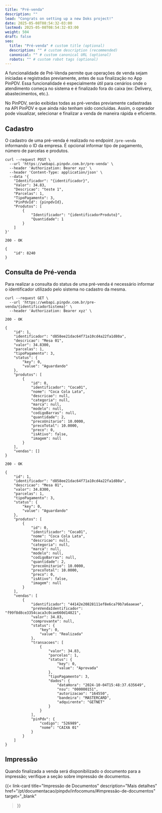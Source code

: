 ```yaml
---
title: "Pré-venda"
description: ""
lead: "Congrats on setting up a new Doks project!"
date: 2025-05-08T08:54:32-03:00
lastmod: 2025-05-08T08:54:32-03:00
weight: 504
draft: false
seo:
  title: "Pré-venda" # custom title (optional)
  description: "" # custom description (recommended)
  canonical: "" # custom canonical URL (optional)
  robots: "" # custom robot tags (optional)
---
```

A funcionalidade de Pré-Venda permite que operações de venda sejam iniciadas e registradas previamente, antes de sua finalização no App PinPDV. Essa funcionalidade é especialmente útil para cenários onde o atendimento começa no sistema e é finalizado fora do caixa (ex: Delivery, abastecimentos, etc.).

No PinPDV, serão exibidas todas as pré-vendas previamente cadastradas na API PinPDV e que ainda não tenham sido concluídas. Assim, o operador pode visualizar, selecionar e finalizar a venda de maneira rápida e eficiente.

## Cadastro

O cadastro de uma pré-venda é realizado no endpoint `/pre-venda` informando o ID da empresa. É opcional informar tipo de pagamento, número de parcelas e produtos.

```bash{title="Cadastro de Pré-venda"}
curl --request POST \
  --url 'https://webapi.pinpdv.com.br/pre-venda' \
  --header 'Authorization: Bearer xyz' \
  --header 'Content-Type: application/json' \
  --data '{
    "Identificador": "{identificador}",
    "Valor": 34.83,
    "Descricao": "teste 1",
    "Parcelas": 1,
    "TipoPagamento": 3,
    "PinPdvId": {pinpdvId},
    "Produtos": [
        {
            "Identificador": "{identificadorProduto}",
            "Quantidade": 1
        }
    ]
}'
```

```txt{title="Resposta"}
200 - OK

{
	"id": 8240
}
```

## Consulta de Pré-venda

Para realizar a consulta do status de uma pré-venda é necessário informar o identificador utilizado pelo sistema no cadastro da mesma.

```bash{title="Consulta de Pré-venda"}
curl --request GET \
  --url 'https://webapi.pinpdv.com.br/pre-venda/{identificadorSistema}' \
  --header 'Authorization: Bearer xyz' \
```

```txt{title="Exemplo de Resposta - Status Aguardando"}
200 - OK

{
	"id": 1,
	"identificador": "d858ee21dac64f71a10cd4a22fa1d80a",
	"descricao": "Mesa 01",
	"valor": 34.8300,
	"parcelas": 1,
	"tipoPagamento": 3,
	"status": {
		"key": 0,
		"value": "Aguardando"
	},
	"produtos": [
		{
			"id": 0,
			"identificador": "Coca01",
			"nome": "Coca Cola Lata",
			"descricao": null,
			"categoria": null,
			"marca": null,
			"modelo": null,
			"codigoBarras": null,
			"quantidade": 2,
			"precoUnitario": 10.0000,
			"precoTotal": 10.0000,
			"preco": 0,
			"isAtivo": false,
			"imagem": null
		}
	],
	"vendas": []
}
```

```txt{title="Exemplo de Resposta - Status Concluída"}
200 - OK

{
	"id": 1,
	"identificador": "d858ee21dac64f71a10cd4a22fa1d80a",
	"descricao": "Mesa 01",
	"valor": 34.8300,
	"parcelas": 1,
	"tipoPagamento": 3,
	"status": {
		"key": 0,
		"value": "Aguardando"
	},
	"produtos": [
		{
			"id": 0,
			"identificador": "Coca01",
			"nome": "Coca Cola Lata",
			"descricao": null,
			"categoria": null,
			"marca": null,
			"modelo": null,
			"codigoBarras": null,
			"quantidade": 2,
			"precoUnitario": 10.0000,
			"precoTotal": 10.0000,
			"preco": 0,
			"isAtivo": false,
			"imagem": null
		}
	],
	"vendas": [
		{
			"identificador": "44142e20828111ef8e6ca79b7a6aaeae",
			"preVendaIdentificador": "f99f8d8ce3354caca3c0cae660d14821",
			"valor": 34.83,
			"comprovante": null,
			"status": {
				"key": 0,
				"value": "Realizada"
			},
			"transacoes": [
				{
					"valor": 34.83,
					"parcelas": 1,
					"status": {
						"key": 0,
						"value": "Aprovada"
					},
					"tipoPagamento": 3,
					"dados": {
						"dataHora": "2024-10-04T15:48:37.635649",
						"nsu": "000000151",
						"autorizacao": "164550",
						"bandeira": "MASTERCARD",
						"adquirente": "GETNET"
					}
				}
			],
			"pinPdv": {
				"codigo": "526989",
				"nome": "CAIXA 01"
			}
		}
	]
}
```

## Impressão

Quando finalizada a venda será disponibilizado o documento para a impressão; verifique a seção sobre impressão de documentos.


{{< link-card
  title="Impressão de Documentos"
  description="Mais detalhes"
  href="/pt/documentacao/pinpdv/infocomuns/#impressão-de-documentos"
  target="_blank"
>}}
